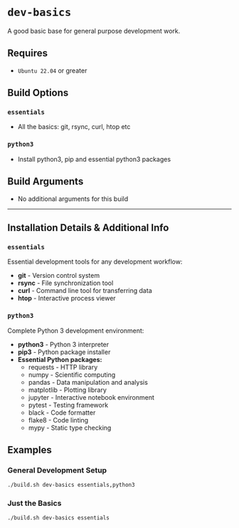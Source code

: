 # `dev-basics`
A good basic base for general purpose development work.

## Requires
* `Ubuntu 22.04` or greater

## Build Options
### `essentials`
* All the basics: git, rsync, curl, htop etc

### `python3`
* Install python3, pip and essential python3 packages

## Build Arguments
* No additional arguments for this build

---

## Installation Details & Additional Info

### `essentials`
Essential development tools for any development workflow:
* **git** - Version control system
* **rsync** - File synchronization tool
* **curl** - Command line tool for transferring data
* **htop** - Interactive process viewer

### `python3`
Complete Python 3 development environment:
* **python3** - Python 3 interpreter
* **pip3** - Python package installer
* **Essential Python packages:**
  * requests - HTTP library
  * numpy - Scientific computing
  * pandas - Data manipulation and analysis
  * matplotlib - Plotting library
  * jupyter - Interactive notebook environment
  * pytest - Testing framework
  * black - Code formatter
  * flake8 - Code linting
  * mypy - Static type checking

## Examples

### General Development Setup
```bash
./build.sh dev-basics essentials,python3
```

### Just the Basics
```bash
./build.sh dev-basics essentials
```

